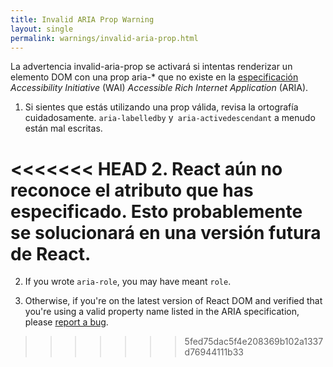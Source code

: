 ```yaml
---
title: Invalid ARIA Prop Warning
layout: single
permalink: warnings/invalid-aria-prop.html
---
```


La advertencia invalid-aria-prop se activará si intentas renderizar un elemento DOM con una prop aria-* que no existe en la [especificación](https://www.w3.org/TR/wai-aria-1.1/#states_and_properties) *Accessibility Initiative* (WAI) *Accessible Rich Internet Application* (ARIA).

1. Si sientes que estás utilizando una prop válida, revisa la ortografía cuidadosamente. `aria-labelledby` y` aria-activedescendant` a menudo están mal escritas.

<<<<<<< HEAD
2. React aún no reconoce el atributo que has especificado. Esto probablemente se solucionará en una versión futura de React.
=======
2. If you wrote `aria-role`, you may have meant `role`.

3. Otherwise, if you're on the latest version of React DOM and verified that you're using a valid property name listed in the ARIA specification, please [report a bug](https://github.com/facebook/react/issues/new/choose).
>>>>>>> 5fed75dac5f4e208369b102a1337d76944111b33
